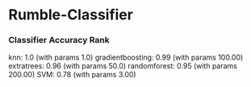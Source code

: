 # Rumble-Classifier

### Classifier Accuracy Rank

knn: 1.0 (with params 1.0)
gradientboosting: 0.99 (with params 100.00)
extratrees: 0.96 (with params 50.0)
randomforest: 0.95 (with params 200.00)
SVM: 0.78 (with params 3.00)
